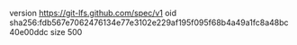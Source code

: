 version https://git-lfs.github.com/spec/v1
oid sha256:fdb567e7062476134e77e3102e229af195f095f68b4a49a1fc8a48bc40e00ddc
size 500
